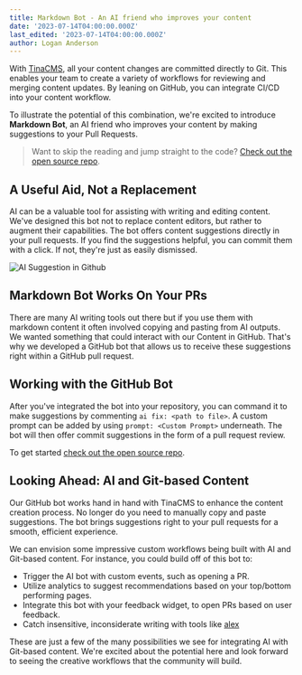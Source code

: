 ```yaml
---
title: Markdown Bot - An AI friend who improves your content
date: '2023-07-14T04:00:00.000Z'
last_edited: '2023-07-14T04:00:00.000Z'
author: Logan Anderson
---
```


With [TinaCMS](https://tina.io), all your content changes are committed directly to Git. This enables your team to create a variety of workflows for reviewing and merging content updates. By leaning on GitHub, you can integrate CI/CD into your content workflow.

To illustrate the potential of this combination, we're excited to introduce **Markdown Bot**, an AI friend who improves your content by making suggestions to your Pull Requests.

<Youtube embedSrc="https://www.youtube.com/embed/3SkumYmH8nc" />

> Want to skip the reading and jump straight to the code? [Check out the open source repo](https://github.com/tinacms/ai-content).

## A Useful Aid, Not a Replacement

AI can be a valuable tool for assisting with writing and editing content. We've designed this bot not to replace content editors, but rather to augment their capabilities. The bot offers content suggestions directly in your pull requests. If you find the suggestions helpful, you can commit them with a click. If not, they're just as easily dismissed.

![AI Suggestion in Github](http://res.cloudinary.com/forestry-demo/image/upload/v1688483462/blog-media/supercharge-markdown-blog/Screenshot_2023-07-04_at_11.03.24_AM_bfqnld.png 'AI Suggestion in Github')

## Markdown Bot Works On Your PRs

There are many AI writing tools out there but if you use them with markdown content it often involved copying and pasting from AI outputs. We wanted something that could interact with our Content in GitHub. That's why we developed a GitHub bot that allows us to receive these suggestions right within a GitHub pull request.

## Working with the GitHub Bot

After you've integrated the bot into your repository, you can command it to make suggestions by commenting `ai fix: <path to file>`. A custom prompt can be added by using `prompt: <Custom Prompt>` underneath. The bot will then offer commit suggestions in the form of a pull request review.

To get started [check out the open source repo](https://github.com/tinacms/ai-content 'AI Content Github repo').

## Looking Ahead: AI and Git-based Content

Our GitHub bot works hand in hand with TinaCMS to enhance the content creation process. No longer do you need to manually copy and paste suggestions. The bot brings suggestions right to your pull requests for a smooth, efficient experience.

We can envision some impressive custom workflows being built with AI and Git-based content. For instance, you could build off of this bot to:

- Trigger the AI bot with custom events, such as opening a PR.
- Utilize analytics to suggest recommendations based on your top/bottom performing pages.
- Integrate this bot with your feedback widget, to open PRs based on user feedback.
- Catch insensitive, inconsiderate writing with tools like [alex](https://github.com/get-alex/alex)

These are just a few of the many possibilities we see for integrating AI with Git-based content. We're excited about the potential here and look forward to seeing the creative workflows that the community will build.
